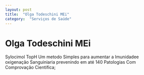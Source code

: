 ```yaml
---
layout: post
title:  "Olga Todeschini MEi"
category:  "Serviços de Saúde"
---
```


# Olga Todeschini MEi

Sylocimol TopH Um metodo Simples para aumentar a Imunidadee oxigenação Sanguiniaria prevenindo em até 140 Patologias Com  Comprovação Cientifica;
